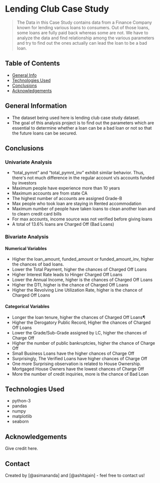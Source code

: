 # Lending Club Case Study
> The Data in this Case Study contains data from a Finance Company  known for lending various loans to consumers. 
> Out of those loans, some loans are fully paid back whereas some are not.
> We have to analyze the data and find relationship among the various parameters and try to find out the ones actually can lead the loan to be a bad loan.


## Table of Contents
* [General Info](#general-information)
* [Technologies Used](#technologies-used)
* [Conclusions](#conclusions)
* [Acknowledgements](#acknowledgements)

## General Information
- The dataset being used here is lending club case study dataset.
- The goal of this analysis project is to find out the parameters which are essential to determine whether a loan can be a bad loan or not so that the future loans can be secured.

## Conclusions
### Univariate Analysis
- “total_pymnt” and “total_pymnt_inv” exhibit similar behavior. Thus, there's not much difference in the regular account v/s accounts funded by investors
- Maximum people have experience more than 10 years
- Maximum accounts are from state CA
- The highest number of accounts are assigned Grade-B
 - Max people who took loan are staying in Rented accommodation
- Maximum number of people have taken loans to clean another loan and to clearn credit card bills
- For max accounts, income source was not verified before giving loans
- A total of 13.6% loans are Charged Off (Bad Loans)

### Bivariate Analysis
#### Numerical Variables
- Higher the loan_amount, funded_amount or funded_amount_inv, higher the chances of bad loans.
- Lower the Total Payment, higher the chances of Charged Off Loans
- Higher Interest Rate leads to Hinger Charged Off Loans
- Lower the Annual Income, higher is the chances of Charged Off Loans
- Higher the DTI, higher is the chance of Charged Off Loans
- Higher the Revolving Line Utilization Rate, higher is the chance of Charged Off Loans

#### Categorical Variables
- Longer the loan tenure, higher the chances of Charged Off Loans¶
- Higher the Derogatory Public Record, Higher the chances of Charged Off Loans
- Lower the Grade/Sub-Grade assigned by LC, higher the chances of Charge Off
- Higher the number of public bankruptcies, higher the chance of Charge Off
- Small Business Loans have the higher chances of Charge Off
- Surprisingly, The Verified Loans have higher chances of Charge Off
- One more Surprising observation is related to House Ownership. Mortgaged House Owners have the lowest chances of Charge Off
- More the number of credit inquiries, more is the chance of Bad Loan


## Technologies Used
- python-3
- pandas
- numpy
- matplotlib
- seaborn

## Acknowledgements
Give credit here.


## Contact
Created by [@asimananda] and [@ashitajain] - feel free to contact us!
